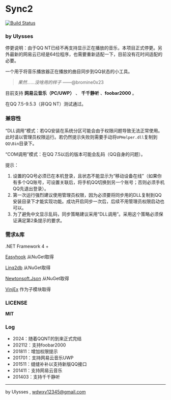 ﻿# Sync2

[![Build Status](https://ci.appveyor.com/api/projects/status/apiqkde3648ykncb?svg=true)](https://ci.appveyor.com/project/UlyssesWu/sync2)

### by Ulysses

停更说明：由于QQ NT已经不再支持显示正在播放的音乐，本项目正式停更。另外最新的网易云已经是64位程序，也需要重新适配一下，目前没有花时间适配的必要。

一个用于将音乐播放器正在播放的曲目同步到QQ状态的小工具。

>*果然……没啥用的样子*   ——@bromine0x23

目前支持 **网易云音乐（PC/UWP）** 、 **千千静听** 、**foobar2000** 。

在QQ 7.5-9.5.3（非QQ NT）测试通过。

### 兼容性

“DLL调用”模式：若QQ安装在系统分区可能会由于权限问题导致无法正常使用。此时请以管理员权限运行。若仍然提示失败则需要手动将`UPHelper.dll`复制到`QQ\Bin`目录下。

“COM调用”模式：在QQ 7.5以后的版本可能会乱码（QQ自身的问题）。

提示：

1. 设置的QQ号必须已在本机登录，且状态不能显示为“移动设备在线”（如果你有多个QQ账号，可设置关联后，将手机QQ切换到另一个账号；否则必须手机QQ先退出登录）。
2. 第一次运行强烈建议使用管理员权限，因为必须要将同步用的DLL复制到QQ安装目录下才能实现功能。成功开启同步一次后，后续不用管理员权限启动也可以。
3. 为了避免中文显示乱码，同步策略建议采用“DLL调用”。采用这个策略必须保证满足第2条提示的要求。

### 需求&库

.NET Framework 4 +

[Easyhook](https://easyhook.github.io/) 从NuGet取得

[Linq2db](https://github.com/linq2db/linq2db) 从NuGet取得

[Newtonsoft.Json](https://github.com/JamesNK/Newtonsoft.Json) 从NuGet取得

[VinjEx](https://github.com/UlyssesWu/VinjEx) 作为子模块取得

### LICENSE

**MIT**

### Log
- 2024：随着QQNT的到来正式完结
- 202112：支持foobar2000
- 201811：增加权限提示
- 201701：支持网易云音乐UWP
- 201511：缝缝补补以支持新版QQ接口
- 201411：支持网易云音乐
- 201403：支持千千静听

---

by Ulysses , wdwxy12345@gmail.com
